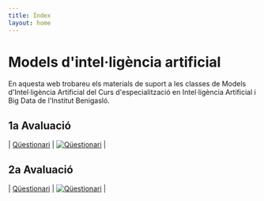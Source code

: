 ```yaml
---
title: Índex
layout: home
---
```


# Models d'intel·ligència artificial

En aquesta web trobareu els materials de suport a les classes de Models d'Intel·ligència Artificial del Curs d'especialització en Intel·ligència Artificial i Big Data de l'Institut Benigasló.

## 1a Avaluació

| [Qüestionari](https://forms.office.com/Pages/ResponsePage.aspx?id=FBHdc33vx0CGaVadMufim5EClfP8KoFLqyNos3rlrH5UOVBZM1g0VVJPOVJaQ0tYVFc3QldKRTI3Sy4u) | [![Qüestionari](https://img.shields.io/badge/Office%20365-Q%C3%BCestionari-blue?logo=microsoft-office&logoColor=white)](https://forms.office.com/Pages/ResponsePage.aspx?id=FBHdc33vx0CGaVadMufim5EClfP8KoFLqyNos3rlrH5UOVBZM1g0VVJPOVJaQ0tYVFc3QldKRTI3Sy4u) |

## 2a Avaluació

| [Qüestionari](https://forms.office.com/Pages/ResponsePage.aspx?id=FBHdc33vx0CGaVadMufim5EClfP8KoFLqyNos3rlrH5UNVdIR1ZIRlRMS1VWMzZRSk5OMVJQSlYwRy4u) | [![Qüestionari](https://img.shields.io/badge/Office%20365-Q%C3%BCestionari-blue?logo=microsoft-office&logoColor=white)](https://forms.office.com/Pages/ResponsePage.aspx?id=FBHdc33vx0CGaVadMufim5EClfP8KoFLqyNos3rlrH5UNVdIR1ZIRlRMS1VWMzZRSk5OMVJQSlYwRy4u) |